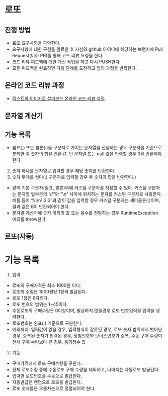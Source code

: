 # 로또
## 진행 방법
* 로또 요구사항을 파악한다.
* 요구사항에 대한 구현을 완료한 후 자신의 github 아이디에 해당하는 브랜치에 Pull Request(이하 PR)를 통해 코드 리뷰 요청을 한다.
* 코드 리뷰 피드백에 대한 개선 작업을 하고 다시 PUSH한다.
* 모든 피드백을 완료하면 다음 단계를 도전하고 앞의 과정을 반복한다.

## 온라인 코드 리뷰 과정
* [텍스트와 이미지로 살펴보는 온라인 코드 리뷰 과정](https://github.com/next-step/nextstep-docs/tree/master/codereview)

## 문자열 계산기 
## 기능 목록
* 쉼표(,) 또는 콜론(:)을 구분자로 가지는 문자열을 전달하는 경우 구분자를 기준으로 분리한 각 숫자의 합을 반환
(1. 빈 문자열 또는 null 값을 입력할 경우 0을 반환해야 한다.
 2. 숫자 하나를 문자열로 입력할 경우 해당 숫자를 반환한다.
 3. 숫자 두개를 컴마(,) 구분자로 입력할 경우 두 숫자의 합을 반환한다.)
 * 앞의 기본 구분자(쉼표, 콜론)외에 커스텀 구분자를 지정할 수 있다. 커스텀 구분자는 문자열 앞부분의 “//”와 “\n” 사이에 위치하는 문자를 커스텀 구분자로 사용한다. 예를 들어 “//;\n1;2;3”과 같이 값을 입력할 경우 커스텀 구분자는 세미콜론(;)이며, 결과 값은 6이 반환되어야 한다.
 * 문자열 계산기에 숫자 이외의 값 또는 음수를 전달하는 경우 RuntimeException 예외를 throw한다
 
## 로또(자동)
# 기능 목록
1. 입력 
- 로또의 구매가격은 최소 1000원 이다. 
- 로또의 수량은 1000원당 1장씩 발급된다. 
- 로또 1장은 6자리다.
- 로또 번호의 범위는 1~45이다.
- 수동로또의 구매수량은 0이상이며, 발급하지 않을경우 로또 번호입력을 입력을 생략한다.
- 로또번호는 쉼표(,) 기준으로 구분한다.    
- 예외처리: 입력값이 없을 경우, 입력형식이 잘못된 경우, 로또 숫자 범위에서 벗어난 경우, 
중복된 숫자가 입력된 경우, 당첨번호와 보너스번호가 중복, 수동 구매 수량이 전체 구매 수량보다 큰 경우, 음의정수 값 

2. 기능 
- 구매가격에서 로또 구매수량을 구한다. 
- 전체 로또수량 중에 수동로또 구매 수량을 제외하고, 나머지는 자동로또 발급된다.
- 입력한 로또번호를 수동으로 발급한다.
- 자동발급은 랜덤으로 로또를 발급한다.
- 로또 숫자들은 오름차순으로 정렬되어야 한다.


 
 